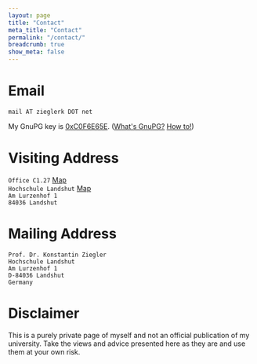 ```yaml
---
layout: page
title: "Contact"
meta_title: "Contact"
permalink: "/contact/"
breadcrumb: true
show_meta: false
---
```


# Email

`mail AT zieglerk DOT net`

My GnuPG key is [0xC0F6E65E][1]. ([What's GnuPG?][2] [How to!][3])

[1]: http://pgp.mit.edu:11371/pks/lookup?search=0xC0F6E65E&op=index
[2]: https://emailselfdefense.fsf.org/en/windows.html
[3]: http://howtopgp.jugendhackt.de/#/


# Visiting Address

`Office C1.27` [Map][4]<br/>
`Hochschule Landshut` [Map][5]<br/>
`Am Lurzenhof 1`<br/>
`84036 Landshut`

[4]: https://www.haw-landshut.de/fileadmin/Hochschule_Landshut_NEU/Ungeschuetzt/Hochschule/Anfahrt/HSL_Lageplan_Campus.pdf
[5]: https://www.haw-landshut.de/fileadmin/Hochschule_Landshut_NEU/Ungeschuetzt/Hochschule/Anfahrt/landshut.jpg


# Mailing Address

    Prof. Dr. Konstantin Ziegler
    Hochschule Landshut
    Am Lurzenhof 1
    D-84036 Landshut
    Germany


# Disclaimer

This is a purely private page of myself and not an official
publication of my university. Take the views and advice presented here
as they are and use them at your own risk.
